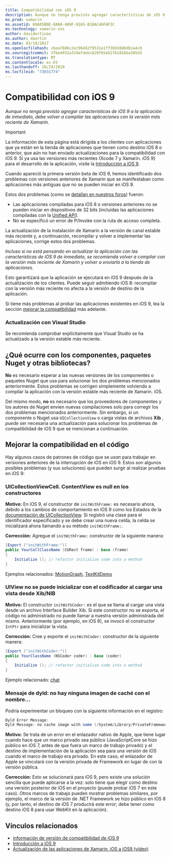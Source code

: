 ```yaml
---
title: Compatibilidad con iOS 9
description: Aunque no tenga previsto agregar características de iOS 9 a la aplicación de inmediato, debe volver a compilar las aplicaciones con la versión más reciente de Xamarin.
ms.prod: xamarin
ms.assetid: 69A05B0E-8A0A-489F-8165-B10AC46FAF3C
ms.technology: xamarin-ios
author: davidortinau
ms.author: daortin
ms.date: 03/19/2017
ms.openlocfilehash: cbea7686c2ec96492f9531e1ff30d1686db1a4c0
ms.sourcegitcommit: 2fbe4932a319af4ebc829f65eb1fb1816ba305d3
ms.translationtype: MT
ms.contentlocale: es-ES
ms.lasthandoff: 10/29/2019
ms.locfileid: "73031774"
---
```

# <a name="ios-9-compatibility"></a>Compatibilidad con iOS 9

_Aunque no tenga previsto agregar características de iOS 9 a la aplicación de inmediato, debe volver a compilar las aplicaciones con la versión más reciente de Xamarin._

> [!IMPORTANT]
> La información de esta página está dirigida a los clientes con aplicaciones que ya están en la tienda de aplicaciones que tienen como destino iOS 8 o anterior, que aún no han enviado actualizaciones para la compatibilidad con iOS 9. Si ya usa las versiones más recientes (Xcode 7 y Xamarin. iOS 9) para el desarrollo de la aplicación, visite la [Introducción a iOS 9](~/ios/platform/introduction-to-ios9/index.md).

Cuando apareció la primera versión beta de iOS 9, hemos identificado dos problemas con versiones anteriores de Xamarin que se manifestaban como aplicaciones más antiguas que no se pueden iniciar en iOS 9.

Estos dos problemas (como se [detallan en nuestros foros](https://forums.xamarin.com/discussion/comment/131529/#Comment_131529)) fueron:

- Las aplicaciones compiladas para iOS 8 o versiones anteriores no se pueden iniciar en dispositivos de 32 bits (incluidas las aplicaciones compiladas con la [Unified API](~/cross-platform/macios/unified/index.md)).
- No se especificó un error de P/Invoke con la ruta de acceso completa.

La actualización de la instalación de Xamarin a la versión de canal estable más reciente y, a continuación, recompilar y volver a implementar las aplicaciones, corrige estos dos problemas.

_Incluso si no está pensando en actualizar la aplicación con las características de iOS 9 de inmediato, se recomienda volver a compilar con la versión más reciente de Xamarin y volver a enviarla a la tienda de aplicaciones_.

Esto garantizará que la aplicación se ejecutará en iOS 9 después de la actualización de los clientes.
Puede seguir admitiendo iOS 8: recompilar con la versión más reciente no afecta a la versión de destino de la aplicación.

Si tiene más problemas al probar las aplicaciones existentes en iOS 9, lea la sección [mejorar la compatibilidad](#compat) más adelante.

### <a name="updating-with-visual-studio"></a>Actualización con Visual Studio

Se recomienda comprobar explícitamente que Visual Studio se ha actualizado a la versión estable más reciente.

## <a name="what-about-components-nugets-and-other-libraries"></a>¿Qué ocurre con los componentes, paquetes Nuget y otras bibliotecas?

**No** es necesario esperar a las nuevas versiones de los componentes o paquetes Nuget que usa para solucionar los dos problemas mencionados anteriormente.
Estos problemas se corrigen simplemente volviendo a compilar la aplicación con la versión estable más reciente de Xamarin. iOS.

Del mismo modo, **no** es necesario que los proveedores de componentes y los autores de Nuget envíen nuevas compilaciones solo para corregir los dos problemas mencionados anteriormente. Sin embargo, si un componente o Nuget usa `UICollectionView` o carga vistas de archivos **Xib** , *puede* ser necesaria una actualización para solucionar los problemas de compatibilidad de iOS 9 que se mencionan a continuación.

<a name="compat" />

## <a name="improving-compatibility-in-your-code"></a>Mejorar la compatibilidad en el código

Hay algunos casos de patrones de código que se *usan* para trabajar en versiones anteriores de la interrupción de iOS en iOS 9. Estos son algunos posibles problemas (y sus soluciones) que pueden surgir al realizar pruebas en iOS 9:

### <a name="uicollectionviewcellcontentview-is-null-in-constructors"></a>UICollectionViewCell. ContentView es null en los constructores

**Motivo:** En iOS 9, el constructor de `initWithFrame:` es necesario ahora, debido a los cambios de comportamiento en iOS 9 como los Estados de la [documentación de UICollectionView](https://developer.apple.com/library/ios/documentation/UIKit/Reference/UICollectionView_class/#//apple_ref/occ/instm/UICollectionView/dequeueReusableCellWithReuseIdentifier:forIndexPath). Si registró una clase para el identificador especificado y se debe crear una nueva celda, la celda se inicializará ahora llamando a su método `initWithFrame:`.

**Corrección:** Agregue el `initWithFrame:` constructor de la siguiente manera:

```csharp
[Export ("initWithFrame:")]
public YourCellClassName (CGRect frame) : base (frame)
{
    Initialize (); // refactor initialize code into a method
}
```

Ejemplos relacionados: [MotionGraph](https://github.com/xamarin/monotouch-samples/commit/3c1b7a4170c001e7290db9babb2b7a6dddeb8bcb), [TextKitDemo](https://github.com/xamarin/monotouch-samples/commit/23ea01b37326963b5ebf68bbcc1edd51c66a28d6)

### <a name="uiview-fails-to-init-with-coder-when-loading-a-view-from-a-xibnib"></a>UIView no se puede inicializar con el codificador al cargar una vista desde Xib/NIB

**Motivo:** El constructor `initWithCoder:` es el que se llama al cargar una vista desde un archivo Interface Builder Xib. Si este constructor no se exporta, el código no administrado no puede llamar a nuestra versión administrada del mismo. Anteriormente (por ejemplo, en iOS 8), se invocó el constructor `IntPtr` para inicializar la vista.

**Corrección:** Cree y exporte el `initWithCoder:` constructor de la siguiente manera:

```csharp
[Export ("initWithCoder:")]
public YourClassName (NSCoder coder) : base (coder)
{
    Initialize (); // refactor initialize code into a method
}
```

Ejemplo relacionado: [chat](https://github.com/xamarin/monotouch-samples/commit/7b81138d52e5f3f1aa3769fcb08f46122e9b6a88)

### <a name="dyld-message-no-cache-image-with-name"></a>Mensaje de dyld: no hay ninguna imagen de caché con el nombre...

Podría experimentar un bloqueo con la siguiente información en el registro:

```csharp
Dyld Error Message:
Dyld Message: no cache image with name (/System/Library/PrivateFrameworks/JavaScriptCore.framework/JavaScriptCore)
```

**Motivo:** Se trata de un error en el enlazador nativo de Apple, que tiene lugar cuando hace que un marco privado sea público (JavaScriptCore se hizo público en iOS 7, antes de que fuera un marco de trabajo privado) y el destino de implementación de la aplicación sea para una versión de iOS cuando el marco de trabajo era privado. En este caso, el enlazador de Apple se vinculará con la versión privada de Framework en lugar de con la versión pública.

**Corrección:** Esto se solucionará para iOS 9, pero existe una solución sencilla que puede aplicarse a la vez: solo tiene que elegir como destino una versión posterior de iOS en el proyecto (puede probar iOS 7 en este caso). Otros marcos de trabajo pueden mostrar problemas similares, por ejemplo, el marco de la versión de .NET Framework se hizo público en iOS 8 (y, por tanto, el destino de iOS 7 producirá este error; debe tener como destino iOS 8 para usar WebKit en la aplicación).

## <a name="related-links"></a>Vínculos relacionados

- [información de versión de compatibilidad de iOS 9](https://releases.xamarin.com/ios-hotfix-for-ios-9-preview-xcode-6/)
- [Introducción a iOS 9](~/ios/platform/introduction-to-ios9/index.md)
- [Actualización de las aplicaciones de Xamarin. iOS a iOS9 (vídeo)](https://university.xamarin.com/lightninglectures/Updating-your-XamariniOS-apps-to-iOS9)
